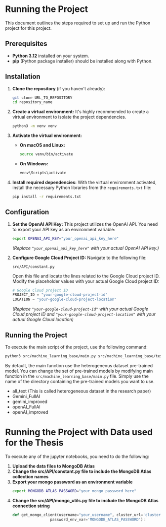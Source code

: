 # Running the Project

This document outlines the steps required to set up and run the Python project for this project.

## Prerequisites

* **Python 3.12** installed on your system.
* **pip** (Python package installer) should be installed along with Python.

## Installation

1.  **Clone the repository** (if you haven't already):
    ```bash
    git clone URL_TO_REPOSITORY
    cd repository_name
    ```

2.  **Create a virtual environment:**
    It's highly recommended to create a virtual environment to isolate the project dependencies.
    ```bash
    python3 -m venv venv
    ```

3.  **Activate the virtual environment:**
    * **On macOS and Linux:**
        ```bash
        source venv/bin/activate
        ```
    * **On Windows:**
        ```bash
        venv\Scripts\activate
        ```

4.  **Install required dependencies:**
    With the virtual environment activated, install the necessary Python libraries from the `requirements.txt` file:
    ```bash
    pip install -r requirements.txt
    ```

## Configuration

1.  **Set the OpenAI API Key:**
    This project utilizes the OpenAI API. You need to export your API key as an environment variable:
    ```bash
    export OPENAI_API_KEY="your_openai_api_key_here"
    ```
    *(Replace `"your_openai_api_key_here"` with your actual OpenAI API key.)*

2.  **Configure Google Cloud Project ID:**
    Navigate to the following file:
    ```
    src/API/constant.py
    ```
    Open this file and locate the lines related to the Google Cloud project ID. Modify the placeholder values with your actual Google Cloud project ID:
    ```python
    # Google Cloud project ID
    PROJECT_ID = "your-google-cloud-project-id"
    LOCATION = "your-google-cloud-project-location"
    ```
    *(Replace `"your-google-cloud-project-id"` with your actual Google Cloud project ID and `"your-google-cloud-project-location"` with your actual Google Cloud location)*

## Running the Project

To execute the main script of the project, use the following command:

```bash
python3 src/machine_learning_base/main.py src/machine_learning_base/test.txt
```

By default, the main function use the heterogeneous dataset pre-trained model. You can 
change the set of pre-trained models by modifying main function in the `src/machine_learning_base/main.py` file.
Simply use the name of the directory containing the pre-trained models you want to use.
- all_text (This is called heterogeneous dataset in the research paper)
- Gemini_FullAI
- gemini_improved
- openAI_FullAI
- openAI_improved


# Running the Project with Data used for the Thesis
To execute any of the jupyter notebooks, you need to do the following:
1. **Upload the data files to MongoDB Atlas**
2. **Change the src/API/constant.py file to include the MongoDB Atlas collection names**
3. **Export your mongo password as an environment variable**
    ```bash
    export MONGODB_ATLAS_PASSWORD="your_mongo_password_here"
    ```
4. **Change the src/API/mongo_utils.py file to include the MongoDB Atlas connection string**
    ```python
    def get_mongo_client(username="your_username", cluster_url='cluster1.ha6ntos.mongodb.net', db_name='your_db_name',
                     password_env_var='MONGODB_ATLAS_PASSWORD'):
    ```
